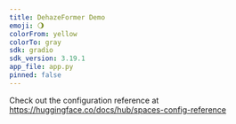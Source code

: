 ```yaml
---
title: DehazeFormer Demo
emoji: 🌖
colorFrom: yellow
colorTo: gray
sdk: gradio
sdk_version: 3.19.1
app_file: app.py
pinned: false
---
```


Check out the configuration reference at https://huggingface.co/docs/hub/spaces-config-reference
